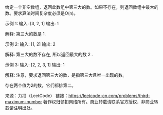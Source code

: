 给定一个非空数组，返回此数组中第三大的数。如果不存在，则返回数组中最大的数。要求算法时间复杂度必须是O(n)。

示例 1:
输入: [3, 2, 1]
输出: 1

解释: 第三大的数是 1.


示例 2:
输入: [1, 2]
输出: 2

解释: 第三大的数不存在, 所以返回最大的数 2 .


示例 3:
输入: [2, 2, 3, 1]
输出: 1

解释: 注意，要求返回第三大的数，是指第三大且唯一出现的数。

存在两个值为2的数，它们都排第二。

来源：力扣（LeetCode）
链接：https://leetcode-cn.com/problems/third-maximum-number
著作权归领扣网络所有。商业转载请联系官方授权，非商业转载请注明出处。